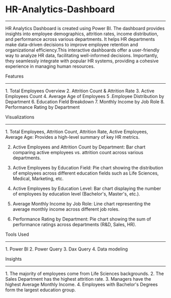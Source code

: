 # HR-Analytics-Dashboard
<hr>
HR Analytics Dashboard is created using Power BI. The dashboard provides insights into employee demographics, attrition rates, income distribution, and performance across various departments. It helps HR departments make data-driven decisions to improve employee retention and organizational efficiency.This interactive dashboards offer a user-friendly way to analyze HR data, facilitating well-informed decisions. Importantly, they seamlessly integrate with popular HR systems, providing a cohesive experience in managing human resources.

Features
<hr>
1. Total Employees Overview
2. Attrition Count & Attrition Rate
3. Active Employees Count
4. Average Age of Employees
5 .Employee Distribution by Department
6. Education Field Breakdown
7. Monthly Income by Job Role
8. Performance Rating by Department

Visualizations
<hr>
1. Total Employees, Attrition Count, Attrition Rate, Active Employees, Average Age: Provides a high-level summary of key HR metrics.

2. Active Employees and Attrition Count by Department: Bar chart comparing active employees vs. attrition count across various departments.

3. Active Employees by Education Field: Pie chart showing the distribution of employees across different education fields such as Life Sciences, Medical, Marketing, etc.

4. Active Employees by Education Level: Bar chart displaying the number of employees by education level (Bachelor's, Master's, etc.).

5. Average Monthly Income by Job Role: Line chart representing the average monthly income across different job roles.

6. Performance Rating by Department: Pie chart showing the sum of performance ratings across departments (R&D, Sales, HR).

Tools Used 
<hr>
1. Power BI
2. Power Query
3. Dax Query
4. Data modeling

Insights 
<hr>
1. The majority of employees come from Life Sciences backgrounds.
2. The Sales Department has the highest attrition rate.
3. Managers have the highest Average Monthly Income.
4. Employees with Bachelor's Degrees form the largest education group.

